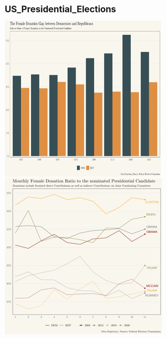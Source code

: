 # US_Presidential_Elections

 <img src="out.png" width="500" height="500"> 
 <img src="out_3.png" width="750" height="500"> 
